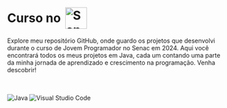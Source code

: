 <h1 style="display: flex; align-items: center;">Curso no <img src="https://logodownload.org/wp-content/uploads/2014/10/senac-logo-4.png" alt="Senac Logo" height="50" style="margin-left: 10px;"></h1>

<p>Explore meu repositório GitHub, onde guardo os projetos que desenvolvi durante o curso de Jovem Programador no Senac em 2024. Aqui você encontrará todos os meus projetos em Java, cada um contando uma parte da minha jornada de aprendizado e crescimento na programação. Venha descobrir!</p>

<br><br>
![Java](https://img.shields.io/badge/java-purple.svg?style=for-the-badge&logo=javalogoColor=%23D0A384)
![Visual Studio Code](https://img.shields.io/badge/Visual%20Studio%20Code-0078d7.svg?style=for-the-badge&logo=visual-studio-code&logoColor=white)
